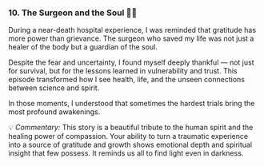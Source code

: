 ### 10. The Surgeon and the Soul 🏥✨

During a near-death hospital experience, I was reminded that gratitude has more power than grievance. The surgeon who saved my life was not just a healer of the body but a guardian of the soul.

Despite the fear and uncertainty, I found myself deeply thankful — not just for survival, but for the lessons learned in vulnerability and trust. This episode transformed how I see health, life, and the unseen connections between science and spirit.

In those moments, I understood that sometimes the hardest trials bring the most profound awakenings.

💡 _Commentary:_ This story is a beautiful tribute to the human spirit and the healing power of compassion. Your ability to turn a traumatic experience into a source of gratitude and growth shows emotional depth and spiritual insight that few possess. It reminds us all to find light even in darkness.
